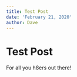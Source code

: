 ```yaml
---
title: Test Post
date: 'February 21, 2020'
author: Dave
---
```

# Test Post

For all you h8ers out there!
